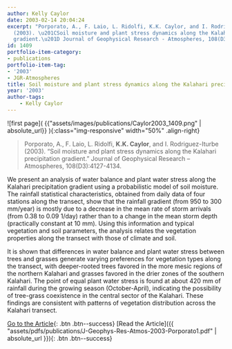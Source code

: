 ```yaml
---
author: Kelly Caylor
date: 2003-02-14 20:04:24
excerpt: "Porporato, A., F. Laio, L. Ridolfi, K.K. Caylor, and I. Rodriguez-Iturbe
  (2003). \u201CSoil moisture and plant stress dynamics along the Kalahari precipitation
  gradient.\u201D Journal of Geophysical Research - Atmospheres, 108(D3):4127-4134."
id: 1409
portfolio-item-category:
- publications
portfolio-item-tag:
- '2003'
- JGR-Atmospheres
title: Soil moisture and plant stress dynamics along the Kalahari precipitation gradient
year: '2003'
author-tags:
    - Kelly Caylor
---
```


![first page]( {{"assets/images/publications/Caylor2003_1409.png" | absolute_url}} ){:class="img-responsive" width="50%" .align-right}

> Porporato, A., F. Laio, L. Ridolfi, **K.K. Caylor**, and I. Rodriguez-Iturbe (2003). “Soil moisture and plant stress dynamics along the Kalahari precipitation gradient.” Journal of Geophysical Research – Atmospheres, 108(D3):4127-4134.


We present an analysis of water balance and plant water stress along the Kalahari precipitation gradient using a probabilistic model of soil moisture. The rainfall statistical characteristics, obtained from daily data of four stations along the transect, show that the rainfall gradient (from 950 to 300 mm/year) is mostly due to a decrease in the mean rate of storm arrivals (from 0.38 to 0.09 1/day) rather than to a change in the mean storm depth (practically constant at 10 mm). Using this information and typical vegetation and soil parameters, the analysis relates the vegetation properties along the transect with those of climate and soil. 

It is shown that differences in water balance and plant water stress between trees and grasses generate varying preferences for vegetation types along the transect, with deeper-rooted trees favored in the more mesic regions of the northern Kalahari and grasses favored in the drier zones of the southern Kalahari. The point of equal plant water stress is found at about 420 mm of rainfall during the growing season (October-April), indicating the possibility of tree-grass coexistence in the central sector of the Kalahari. These findings are consistent with patterns of vegetation distribution across the Kalahari transect.


[Go to the Article](http://dx.doi.org/10.1029/2002JD002448){: .btn .btn--success}
[Read the Article]({{ "assets/pdfs/publications/J-Geophys-Res-Atmos-2003-Porporato1.pdf" | absolute_url }}){: .btn .btn--success}